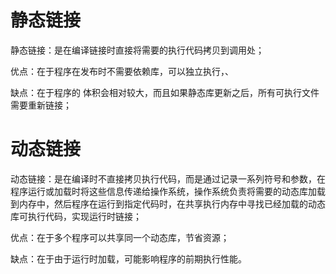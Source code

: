 

# 静态链接

静态链接：是在编译链接时直接将需要的执行代码拷贝到调用处；

优点：在于程序在发布时不需要依赖库，可以独立执行，、

缺点：在于程序的 体积会相对较大，而且如果静态库更新之后，所有可执行文件需要重新链接；

# 动态链接

动态链接：是在编译时不直接拷贝执行代码，而是通过记录一系列符号和参数，在程序运行或加载时将这些信息传递给操作系统，操作系统负责将需要的动态库加载到内存中，然后程序在运行到指定代码时，在共享执行内存中寻找已经加载的动态库可执行代码，实现运行时链接；

优点：在于多个程序可以共享同一个动态库，节省资源；

缺点：在于由于运行时加载，可能影响程序的前期执行性能。
